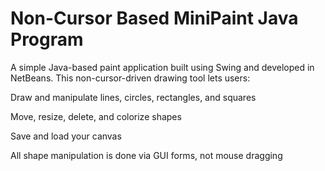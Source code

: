 # Non-Cursor Based MiniPaint Java Program

A simple Java-based paint application built using Swing and developed in NetBeans.
This non-cursor-driven drawing tool lets users:

Draw and manipulate lines, circles, rectangles, and squares

Move, resize, delete, and colorize shapes

Save and load your canvas

All shape manipulation is done via GUI forms, not mouse dragging
